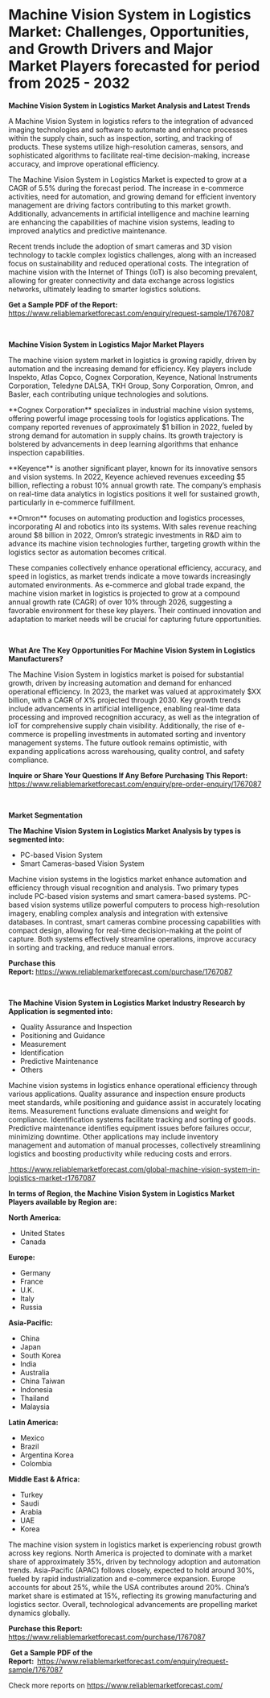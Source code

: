 <p><h1>Machine Vision System in Logistics Market: Challenges, Opportunities, and Growth Drivers and Major Market Players forecasted for period from 2025 - 2032</h1></p><p><strong>Machine Vision System in Logistics Market Analysis and Latest Trends</strong></p>
<p><p>A Machine Vision System in logistics refers to the integration of advanced imaging technologies and software to automate and enhance processes within the supply chain, such as inspection, sorting, and tracking of products. These systems utilize high-resolution cameras, sensors, and sophisticated algorithms to facilitate real-time decision-making, increase accuracy, and improve operational efficiency.</p><p>The Machine Vision System in Logistics Market is expected to grow at a CAGR of 5.5% during the forecast period. The increase in e-commerce activities, need for automation, and growing demand for efficient inventory management are driving factors contributing to this market growth. Additionally, advancements in artificial intelligence and machine learning are enhancing the capabilities of machine vision systems, leading to improved analytics and predictive maintenance.</p><p>Recent trends include the adoption of smart cameras and 3D vision technology to tackle complex logistics challenges, along with an increased focus on sustainability and reduced operational costs. The integration of machine vision with the Internet of Things (IoT) is also becoming prevalent, allowing for greater connectivity and data exchange across logistics networks, ultimately leading to smarter logistics solutions.</p></p>
<p><strong>Get a Sample PDF of the Report:&nbsp;</strong> <a href="https://www.reliablemarketforecast.com/enquiry/request-sample/1767087?utm_campaign=2276&utm_medium=2&utm_source=Github&utm_content=ia&utm_term=27022025&utm_id=machine-vision-system-in-logistics">https://www.reliablemarketforecast.com/enquiry/request-sample/1767087</a></p>
<p>&nbsp;</p>
<p><strong>Machine Vision System in Logistics Major Market Players</strong></p>
<p><p>The machine vision system market in logistics is growing rapidly, driven by automation and the increasing demand for efficiency. Key players include Inspekto, Atlas Copco, Cognex Corporation, Keyence, National Instruments Corporation, Teledyne DALSA, TKH Group, Sony Corporation, Omron, and Basler, each contributing unique technologies and solutions.</p><p>**Cognex Corporation** specializes in industrial machine vision systems, offering powerful image processing tools for logistics applications. The company reported revenues of approximately $1 billion in 2022, fueled by strong demand for automation in supply chains. Its growth trajectory is bolstered by advancements in deep learning algorithms that enhance inspection capabilities.</p><p>**Keyence** is another significant player, known for its innovative sensors and vision systems. In 2022, Keyence achieved revenues exceeding $5 billion, reflecting a robust 10% annual growth rate. The company’s emphasis on real-time data analytics in logistics positions it well for sustained growth, particularly in e-commerce fulfillment.</p><p>**Omron** focuses on automating production and logistics processes, incorporating AI and robotics into its systems. With sales revenue reaching around $8 billion in 2022, Omron’s strategic investments in R&D aim to advance its machine vision technologies further, targeting growth within the logistics sector as automation becomes critical.</p><p>These companies collectively enhance operational efficiency, accuracy, and speed in logistics, as market trends indicate a move towards increasingly automated environments. As e-commerce and global trade expand, the machine vision market in logistics is projected to grow at a compound annual growth rate (CAGR) of over 10% through 2026, suggesting a favorable environment for these key players. Their continued innovation and adaptation to market needs will be crucial for capturing future opportunities.</p></p>
<p>&nbsp;</p>
<p><strong>What Are The Key Opportunities For Machine Vision System in Logistics Manufacturers?</strong></p>
<p><p>The Machine Vision System in logistics market is poised for substantial growth, driven by increasing automation and demand for enhanced operational efficiency. In 2023, the market was valued at approximately $XX billion, with a CAGR of X% projected through 2030. Key growth trends include advancements in artificial intelligence, enabling real-time data processing and improved recognition accuracy, as well as the integration of IoT for comprehensive supply chain visibility. Additionally, the rise of e-commerce is propelling investments in automated sorting and inventory management systems. The future outlook remains optimistic, with expanding applications across warehousing, quality control, and safety compliance.</p></p>
<p><strong>Inquire or Share Your Questions If Any Before Purchasing This Report:</strong> <a href="https://www.reliablemarketforecast.com/enquiry/pre-order-enquiry/1767087?utm_campaign=2276&utm_medium=2&utm_source=Github&utm_content=ia&utm_term=27022025&utm_id=machine-vision-system-in-logistics">https://www.reliablemarketforecast.com/enquiry/pre-order-enquiry/1767087</a></p>
<p>&nbsp;</p>
<p><strong>Market Segmentation</strong></p>
<p><strong>The Machine Vision System in Logistics Market Analysis by types is segmented into:</strong></p>
<p><ul><li>PC-based Vision System</li><li>Smart Cameras-based Vision System</li></ul></p>
<p><p>Machine vision systems in the logistics market enhance automation and efficiency through visual recognition and analysis. Two primary types include PC-based vision systems and smart camera-based systems. PC-based vision systems utilize powerful computers to process high-resolution imagery, enabling complex analysis and integration with extensive databases. In contrast, smart cameras combine processing capabilities with compact design, allowing for real-time decision-making at the point of capture. Both systems effectively streamline operations, improve accuracy in sorting and tracking, and reduce manual errors.</p></p>
<p><strong>Purchase this Report:&nbsp;</strong><a href="https://www.reliablemarketforecast.com/purchase/1767087?utm_campaign=2276&utm_medium=2&utm_source=Github&utm_content=ia&utm_term=27022025&utm_id=machine-vision-system-in-logistics">https://www.reliablemarketforecast.com/purchase/1767087</a></p>
<p>&nbsp;</p>
<p><strong>The Machine Vision System in Logistics Market Industry Research by Application is segmented into:</strong></p>
<p><ul><li>Quality Assurance and Inspection</li><li>Positioning and Guidance</li><li>Measurement</li><li>Identification</li><li>Predictive Maintenance</li><li>Others</li></ul></p>
<p><p>Machine vision systems in logistics enhance operational efficiency through various applications. Quality assurance and inspection ensure products meet standards, while positioning and guidance assist in accurately locating items. Measurement functions evaluate dimensions and weight for compliance. Identification systems facilitate tracking and sorting of goods. Predictive maintenance identifies equipment issues before failures occur, minimizing downtime. Other applications may include inventory management and automation of manual processes, collectively streamlining logistics and boosting productivity while reducing costs and errors.</p></p>
<p><a href="https://www.reliablemarketforecast.com/global-machine-vision-system-in-logistics-market-r1767087?utm_campaign=2276&utm_medium=2&utm_source=Github&utm_content=ia&utm_term=27022025&utm_id=machine-vision-system-in-logistics">&nbsp;https://www.reliablemarketforecast.com/global-machine-vision-system-in-logistics-market-r1767087</a></p>
<p><strong>In terms of Region, the Machine Vision System in Logistics Market Players available by Region are:</strong></p>
<p>
    <p> <strong> North America: </strong>
        <ul>
            <li>United States</li>
            <li>Canada</li>
        </ul>
        </p> 
    <p> <strong> Europe: </strong>
        <ul>
            <li>Germany</li>
            <li>France</li>
            <li>U.K.</li>
            <li>Italy</li>
            <li>Russia</li>
        </ul>
        </p> 
    <p> <strong> Asia-Pacific: </strong>
        <ul>
            <li>China</li>
            <li>Japan</li>
            <li>South Korea</li>
            <li>India</li>
            <li>Australia</li>
            <li>China Taiwan</li>
            <li>Indonesia</li>
            <li>Thailand</li>
            <li>Malaysia</li>
        </ul>
        </p> 
    <p> <strong> Latin America: </strong>
        <ul>
            <li>Mexico</li>
            <li>Brazil</li>
            <li>Argentina Korea</li>
            <li>Colombia</li>
        </ul>
        </p> 
    <p> <strong> Middle East & Africa: </strong>
        <ul>
            <li>Turkey</li>
            <li>Saudi</li>
            <li>Arabia</li>
            <li>UAE</li>
            <li>Korea</li>
        </ul>
    </p>
    </p>
<p><p>The machine vision system in logistics market is experiencing robust growth across key regions. North America is projected to dominate with a market share of approximately 35%, driven by technology adoption and automation trends. Asia-Pacific (APAC) follows closely, expected to hold around 30%, fueled by rapid industrialization and e-commerce expansion. Europe accounts for about 25%, while the USA contributes around 20%. China’s market share is estimated at 15%, reflecting its growing manufacturing and logistics sector. Overall, technological advancements are propelling market dynamics globally.</p></p>
<p><strong>Purchase this Report: </strong><a href="https://www.reliablemarketforecast.com/purchase/1767087?utm_campaign=2276&utm_medium=2&utm_source=Github&utm_content=ia&utm_term=27022025&utm_id=machine-vision-system-in-logistics">https://www.reliablemarketforecast.com/purchase/1767087</a></p>
<p>&nbsp;<strong>Get a Sample PDF of the Report:&nbsp;&nbsp;</strong><a href="https://www.reliablemarketforecast.com/enquiry/request-sample/1767087?utm_campaign=2276&utm_medium=2&utm_source=Github&utm_content=ia&utm_term=27022025&utm_id=machine-vision-system-in-logistics">https://www.reliablemarketforecast.com/enquiry/request-sample/1767087</a></p>
<p><strong></strong></p>
<p>Check more reports on <a href="https://www.reliablemarketforecast.com/?utm_campaign=2276&utm_medium=2&utm_source=Github&utm_content=ia&utm_term=27022025&utm_id=machine-vision-system-in-logistics">https://www.reliablemarketforecast.com/</a></p>